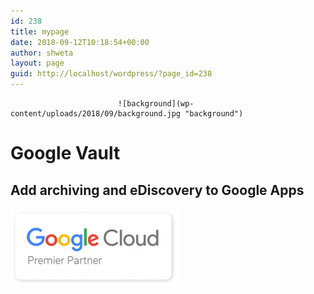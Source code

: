 ```yaml
---
id: 238
title: mypage
date: 2018-09-12T10:18:54+00:00
author: shweta
layout: page
guid: http://localhost/wordpress/?page_id=238
---
```

							![background](wp-content/uploads/2018/09/background.jpg "background")



# Google Vault

## Add archiving and eDiscovery to Google Apps

<img width="268" height="124" src="wp-content/uploads/2018/09/GoogleCloud_PremierPartner_Badge_150-e1536296491963.png" alt="" />
